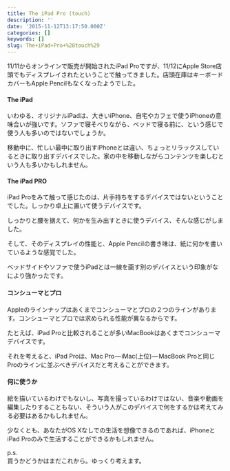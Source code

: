 ```yaml
---
title: The iPad Pro (touch)
description: ''
date: '2015-11-12T13:17:50.000Z'
categories: []
keywords: []
slug: The+iPad+Pro+%28touch%29
---
```

11/11からオンラインで販売が開始されたiPad Proですが、11/12にApple Store店頭でもディスプレイされたということで触ってきました。店頭在庫はキーボードカバーもApple Pencilもなくなったようでした。

#### The iPad

いわゆる、オリジナルiPadは、大きいiPhone、自宅やカフェで使うiPhoneの意味合いが強いです。ソファで寝そべりながら、ベッドで寝る前に、という感じで使う人も多いのではないでしょうか。

移動中に、忙しい最中に取り出すiPhoneとは違い、ちょっとリラックスしているときに取り出すデバイスでした。家の中を移動しながらコンテンツを楽しむという人も多いかもしれません。

#### The iPad PRO

iPad Proをみて触って感じたのは、片手持ちをするデバイスではないということでした。しっかり卓上に置いて使うデバイスです。

しっかりと腰を据えて、何かを生み出すときに使うデバイス、そんな感じがしました。

そして、そのディスプレイの性能と、Apple Pencilの書き味は、紙に何かを書いているような感覚でした。

ベッドサイドやソファで使うiPadとは一線を画す別のデバイスという印象がなにより強かったです。

#### コンシューマとプロ

Appleのラインナップはあくまでコンシューマとプロの２つのラインがあります。コンシューマとプロでは求められる性能が異なるからです。

たとえば、iPad Proと比較されることが多いMacBookはあくまでコンシューマデバイスです。

それを考えると、iPad Proは、Mac Pro — iMac(上位) — MacBook Proと同じProのラインに並ぶべきデバイスだと考えることができます。

#### 何に使うか

絵を描いているわけでもないし、写真を撮っているわけではない、音楽や動画を編集したりすることもない、そういう人がこのデバイスで何をするかは考えてみる必要はあるかもしれません。

少なくとも、あなたがOS Xなしでの生活を想像できるのであれば、iPhoneとiPad Proのみで生活することができるかもしれません。

p.s.  
買うかどうかはまだこれから。ゆっくり考えます。